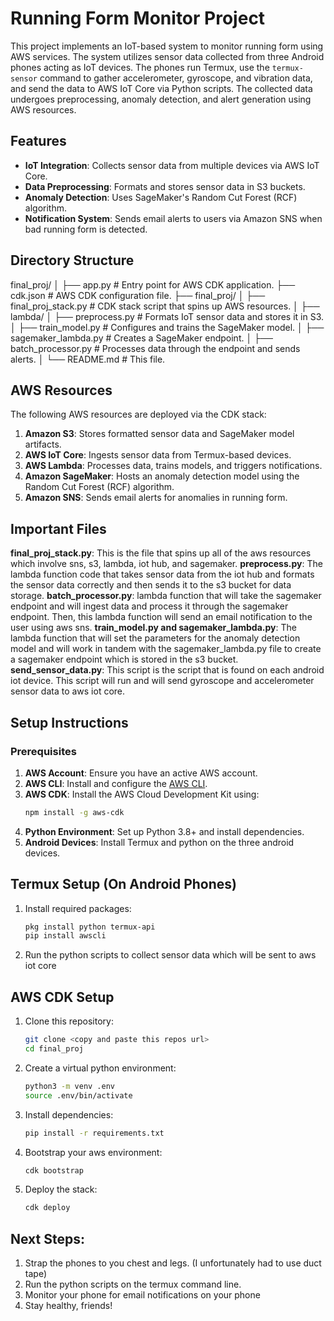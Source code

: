 # Running Form Monitor Project

This project implements an IoT-based system to monitor running form using AWS services. The system utilizes sensor data collected from three Android phones acting as IoT devices. The phones run Termux, use the `termux-sensor` command to gather accelerometer, gyroscope, and vibration data, and send the data to AWS IoT Core via Python scripts. The collected data undergoes preprocessing, anomaly detection, and alert generation using AWS resources.

## Features

- **IoT Integration**: Collects sensor data from multiple devices via AWS IoT Core.  
- **Data Preprocessing**: Formats and stores sensor data in S3 buckets.  
- **Anomaly Detection**: Uses SageMaker's Random Cut Forest (RCF) algorithm.  
- **Notification System**: Sends email alerts to users via Amazon SNS when bad running form is detected.  

## Directory Structure

final_proj/ │ ├── app.py # Entry point for AWS CDK application. ├── cdk.json # AWS CDK configuration file. ├── final_proj/ │ ├── final_proj_stack.py # CDK stack script that spins up AWS resources. │ ├── lambda/ │ ├── preprocess.py # Formats IoT sensor data and stores it in S3. │ ├── train_model.py # Configures and trains the SageMaker model. │ ├── sagemaker_lambda.py # Creates a SageMaker endpoint. │ ├── batch_processor.py # Processes data through the endpoint and sends alerts. │ └── README.md # This file.


## AWS Resources

The following AWS resources are deployed via the CDK stack:  
1. **Amazon S3**: Stores formatted sensor data and SageMaker model artifacts.  
2. **AWS IoT Core**: Ingests sensor data from Termux-based devices.  
3. **AWS Lambda**: Processes data, trains models, and triggers notifications.  
4. **Amazon SageMaker**: Hosts an anomaly detection model using the Random Cut Forest (RCF) algorithm.  
5. **Amazon SNS**: Sends email alerts for anomalies in running form.  

## Important Files 
**final_proj_stack.py**: This is the file that spins up all of the aws resources which involve sns, s3, lambda, iot hub, and sagemaker. 
**preprocess.py**: The lambda function code  that takes sensor data from the iot hub and formats the sensor data correctly and then sends it to the s3 bucket for data storage.
**batch_processor.py**: lambda function that will take the sagemaker endpoint and will ingest data and process it through the sagemaker endpoint. Then, this lambda function will send an email notification to the user using aws sns.
**train_model.py and sagemaker_lambda.py**: The lambda function that will set the parameters for the anomaly detection model and will work in tandem with the sagemaker_lambda.py file to create a sagemaker endpoint which is stored in the s3 bucket.
**send_sensor_data.py**: This script is the script that is found on each android iot device. This script will run and will send gyroscope and accelerometer sensor data to aws iot core.

## Setup Instructions

### Prerequisites  
1. **AWS Account**: Ensure you have an active AWS account.  
2. **AWS CLI**: Install and configure the [AWS CLI](https://aws.amazon.com/cli/).  
3. **AWS CDK**: Install the AWS Cloud Development Kit using:  
   ```bash
   npm install -g aws-cdk
	 ```
4. **Python Environment**: Set up Python 3.8+ and install dependencies.
5. **Android Devices**: Install Termux and python on the three android devices.

## Termux Setup (On Android Phones)
1. Install required packages:
	```bash
	pkg install python termux-api
	pip install awscli
	```
2. Run the python scripts to collect sensor data which will be sent to aws iot core

## AWS CDK Setup
1. Clone this repository:
	```bash
	git clone <copy and paste this repos url>
	cd final_proj
	```
2. Create a virtual python environment:
	```bash
	python3 -m venv .env
	source .env/bin/activate
	```
3. Install dependencies:
	```bash
	pip install -r requirements.txt
	```
4. Bootstrap your aws environment:
	```bash
	cdk bootstrap
	```
5. Deploy the stack:
	```bash
	cdk deploy
	```

## Next Steps:
1. Strap the phones to you chest and legs. (I unfortunately had to use duct tape)
2. Run the python scripts on the termux command line.
3. Monitor your phone for email notifications on your phone
4. Stay healthy, friends!











